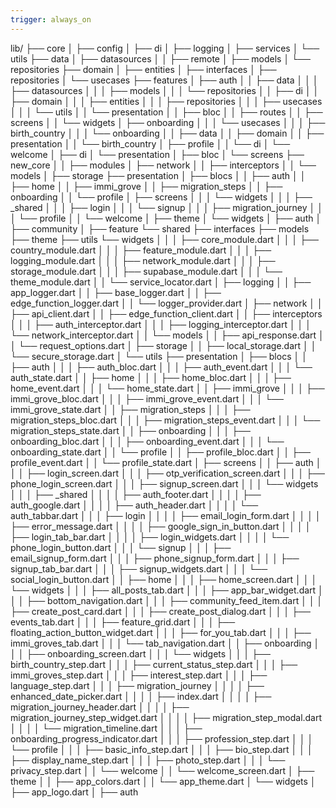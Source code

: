 ```yaml
---
trigger: always_on
---
```


lib/
├── core
│   ├── config
│   ├── di
│   ├── logging
│   ├── services
│   └── utils
├── data
│   ├── datasources
│   │   ├── remote
│   ├── models
│   └── repositories
├── domain
│   ├── entities
│   ├── interfaces
│   ├── repositories
│   └── usecases
├── features
│   ├── auth
│   │   ├── data
│   │   │   ├── datasources
│   │   │   ├── models
│   │   │   └── repositories
│   │   ├── di
│   │   ├── domain
│   │   │   ├── entities
│   │   │   ├── repositories
│   │   │   ├── usecases
│   │   │   └── utils
│   │   └── presentation
│   │       ├── bloc
│   │       ├── routes
│   │       ├── screens
│   │       └── widgets
│   ├── onboarding
│   │   │   └── usecases
│   │       │   ├── birth_country
│   │       │   └── onboarding
│   │       ├── data
│   │       ├── domain
│   │       ├── presentation
│   │           └── birth_country
│   ├── profile
│   │   └── di
│   └── welcome
│       ├── di
│       └── presentation
│           ├── bloc
│           └── screens
├── new_core
│   │   ├── modules
│   ├── network
│   │   ├── interceptors
│   │   └── models
│   ├── storage
├── presentation
│   ├── blocs
│   │   ├── auth
│   │   ├── home
│   │   ├── immi_grove
│   │   ├── migration_steps
│   │   ├── onboarding
│   │   └── profile
│   ├── screens
│   │   │   └── widgets
│   │   │       ├── _shared
│   │   │       ├── login
│   │   │       └── signup
│   │   │       ├── migration_journey
│   │   │       └── profile
│   │   └── welcome
│   ├── theme
│   └── widgets
│       ├── auth
│       ├── community
│       ├── feature
└── shared
    ├── interfaces
    ├── models
    ├── theme
    ├── utils
    └── widgets
│   │   │   ├── core_module.dart
│   │   │   ├── country_module.dart
│   │   │   ├── feature_module.dart
│   │   │   ├── logging_module.dart
│   │   │   ├── network_module.dart
│   │   │   ├── storage_module.dart
│   │   │   ├── supabase_module.dart
│   │   │   └── theme_module.dart
│   │   └── service_locator.dart
│   ├── logging
│   │   ├── app_logger.dart
│   │   ├── base_logger.dart
│   │   ├── edge_function_logger.dart
│   │   └── logger_provider.dart
│   ├── network
│   │   ├── api_client.dart
│   │   ├── edge_function_client.dart
│   │   ├── interceptors
│   │   │   ├── auth_interceptor.dart
│   │   │   ├── logging_interceptor.dart
│   │   │   └── network_interceptor.dart
│   │   └── models
│   │       ├── api_response.dart
│   │       └── request_options.dart
│   ├── storage
│   │   ├── local_storage.dart
│   │   └── secure_storage.dart
│   └── utils
├── presentation
│   ├── blocs
│   │   ├── auth
│   │   │   ├── auth_bloc.dart
│   │   │   ├── auth_event.dart
│   │   │   └── auth_state.dart
│   │   ├── home
│   │   │   ├── home_bloc.dart
│   │   │   ├── home_event.dart
│   │   │   └── home_state.dart
│   │   ├── immi_grove
│   │   │   ├── immi_grove_bloc.dart
│   │   │   ├── immi_grove_event.dart
│   │   │   └── immi_grove_state.dart
│   │   ├── migration_steps
│   │   │   ├── migration_steps_bloc.dart
│   │   │   ├── migration_steps_event.dart
│   │   │   └── migration_steps_state.dart
│   │   ├── onboarding
│   │   │   ├── onboarding_bloc.dart
│   │   │   ├── onboarding_event.dart
│   │   │   └── onboarding_state.dart
│   │   └── profile
│   │       ├── profile_bloc.dart
│   │       ├── profile_event.dart
│   │       └── profile_state.dart
│   ├── screens
│   │   ├── auth
│   │   │   ├── login_screen.dart
│   │   │   ├── otp_verification_screen.dart
│   │   │   ├── phone_login_screen.dart
│   │   │   ├── signup_screen.dart
│   │   │   └── widgets
│   │   │       ├── _shared
│   │   │       │   ├── auth_footer.dart
│   │   │       │   ├── auth_google.dart
│   │   │       │   ├── auth_header.dart
│   │   │       │   └── auth_tabbar.dart
│   │   │       ├── login
│   │   │       │   ├── email_login_form.dart
│   │   │       │   ├── error_message.dart
│   │   │       │   ├── google_sign_in_button.dart
│   │   │       │   ├── login_tab_bar.dart
│   │   │       │   ├── login_widgets.dart
│   │   │       │   └── phone_login_button.dart
│   │   │       └── signup
│   │   │           ├── email_signup_form.dart
│   │   │           ├── phone_signup_form.dart
│   │   │           ├── signup_tab_bar.dart
│   │   │           ├── signup_widgets.dart
│   │   │           └── social_login_button.dart
│   │   ├── home
│   │   │   ├── home_screen.dart
│   │   │   └── widgets
│   │   │       ├── all_posts_tab.dart
│   │   │       ├── app_bar_widget.dart
│   │   │       ├── bottom_navigation.dart
│   │   │       ├── community_feed_item.dart
│   │   │       ├── create_post_card.dart
│   │   │       ├── create_post_dialog.dart
│   │   │       ├── events_tab.dart
│   │   │       ├── feature_grid.dart
│   │   │       ├── floating_action_button_widget.dart
│   │   │       ├── for_you_tab.dart
│   │   │       ├── immi_groves_tab.dart
│   │   │       └── tab_navigation.dart
│   │   ├── onboarding
│   │   │   ├── onboarding_screen.dart
│   │   │   └── widgets
│   │   │       ├── birth_country_step.dart
│   │   │       ├── current_status_step.dart
│   │   │       ├── immi_groves_step.dart
│   │   │       ├── interest_step.dart
│   │   │       ├── language_step.dart
│   │   │       ├── migration_journey
│   │   │       │   ├── enhanced_date_picker.dart
│   │   │       │   ├── index.dart
│   │   │       │   ├── migration_journey_header.dart
│   │   │       │   ├── migration_journey_step_widget.dart
│   │   │       │   ├── migration_step_modal.dart
│   │   │       │   └── migration_timeline.dart
│   │   │       ├── onboarding_progress_indicator.dart
│   │   │       ├── profession_step.dart
│   │   │       └── profile
│   │   │           ├── basic_info_step.dart
│   │   │           ├── bio_step.dart
│   │   │           ├── display_name_step.dart
│   │   │           ├── photo_step.dart
│   │   │           └── privacy_step.dart
│   │   └── welcome
│   │       └── welcome_screen.dart
│   ├── theme
│   │   ├── app_colors.dart
│   │   └── app_theme.dart
│   └── widgets
│       ├── app_logo.dart
│       ├── auth